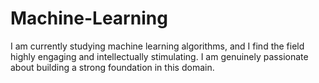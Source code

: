 # Machine-Learning
I am currently studying machine learning algorithms, and I find the field highly engaging and intellectually stimulating. I am genuinely passionate about building a strong foundation in this domain.
